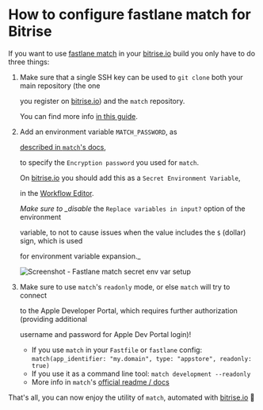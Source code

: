 # How to configure fastlane match for Bitrise

If you want to use [fastlane match](https://github.com/fastlane/fastlane/tree/master/match) in your [bitrise.io](https://www.bitrise.io/) build you only have to do three things:

1. Make sure that a single SSH key can be used to `git clone` both your main repository \(the one

   you register on [bitrise.io](https://www.bitrise.io/)\) and the `match` repository.

   You can find more info [in this guide](https://github.com/OrganizationDummy/devcenter/tree/acf5f40e38b6dcf6fe62e839a4c04acb31fdebd2/faq/adding-projects-with-submodules/README.md).

2. Add an environment variable `MATCH_PASSWORD`, as

   [described in `match`'s docs](https://github.com/fastlane/fastlane/tree/master/match#encryption-password),

   to specify the `Encryption password` you used for `match`.

   On [bitrise.io](https://www.bitrise.io/) you should add this as a `Secret Environment Variable`,

   in the [Workflow Editor](http://devcenter.bitrise.io/docs/add-your-first-step-to-your-apps-workflow).

   _Make sure to \_disable_ the `Replace variables in input?` option of the environment

   variable, to not to cause issues when the value includes the `$` \(dollar\) sign, which is used

   for environment variable expansion.\_

   ![Screenshot - Fastlane match secret env var setup](https://github.com/OrganizationDummy/devcenter/tree/acf5f40e38b6dcf6fe62e839a4c04acb31fdebd2/img/tips-and-tricks/fastlane-match-password-secret-env.png)

3. Make sure to use `match`'s `readonly` mode, or else `match` will try to connect

   to the Apple Developer Portal, which requires further authorization \(providing additional

   username and password for Apple Dev Portal login\)!

   * If you use `match` in your `Fastfile` or `fastlane` config: `match(app_identifier: "my.domain", type: "appstore", readonly: true)`
   * If you use it as a command line tool: `match development --readonly`
   * More info in `match`'s [official readme / docs](https://docs.fastlane.tools/actions/match/)

That's all, you can now enjoy the utility of `match`, automated with [bitrise.io](https://www.bitrise.io/) 🚀

